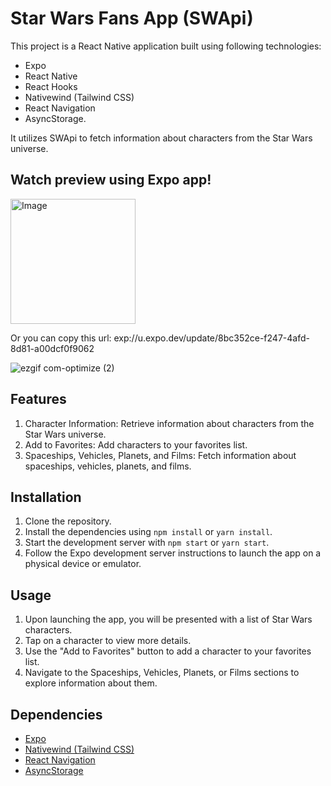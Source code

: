 # Star Wars Fans App (SWApi)

This project is a React Native application built using following technologies:
- Expo
- React Native
- React Hooks
- Nativewind (Tailwind CSS)
- React Navigation
- AsyncStorage. 

It utilizes SWApi to fetch information about characters from the Star Wars universe.

## Watсh preview using Expo app!

<img src="https://github.com/kirill-vypirovskyi/react-native-star-wars-fans/assets/121887457/f189f0c7-2259-48c6-857c-db55a5ccef43" alt="Image" width="200" height="200">

Or you can copy this url: exp://u.expo.dev/update/8bc352ce-f247-4afd-8d81-a00dcf0f9062

![ezgif com-optimize (2)](https://github.com/kirill-vypirovskyi/react-native-star-wars-fans/assets/121887457/ef832e53-1d66-4c2f-a804-5b865951afd8)

## Features

1. Character Information: Retrieve information about characters from the Star Wars universe.
2. Add to Favorites: Add characters to your favorites list.
3. Spaceships, Vehicles, Planets, and Films: Fetch information about spaceships, vehicles, planets, and films.

## Installation

1. Clone the repository.
2. Install the dependencies using `npm install` or `yarn install`.
3. Start the development server with `npm start` or `yarn start`.
4. Follow the Expo development server instructions to launch the app on a physical device or emulator.

## Usage

1. Upon launching the app, you will be presented with a list of Star Wars characters.
2. Tap on a character to view more details.
3. Use the "Add to Favorites" button to add a character to your favorites list.
4. Navigate to the Spaceships, Vehicles, Planets, or Films sections to explore information about them.

## Dependencies

- [Expo](https://expo.dev/)
- [Nativewind (Tailwind CSS)](https://www.nativewind.dev/)
- [React Navigation](https://reactnavigation.org/)
- [AsyncStorage](https://github.com/react-native-async-storage/async-storage)
